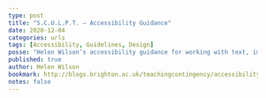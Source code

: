 ```yaml
---
type: post
title: "S.C.U.L.P.T. – Accessibility Guidance"
date: 2020-12-04
categories: urls
tags: [Accessibility, Guidelines, Design]
posse: "Helen Wilson’s accessibility guidance for working with text, images and tables."
published: true
author: Helen Wilson
bookmark: http://blogs.brighton.ac.uk/teachingcontingency/accessibility/sculpt/
notes: false
---
```

